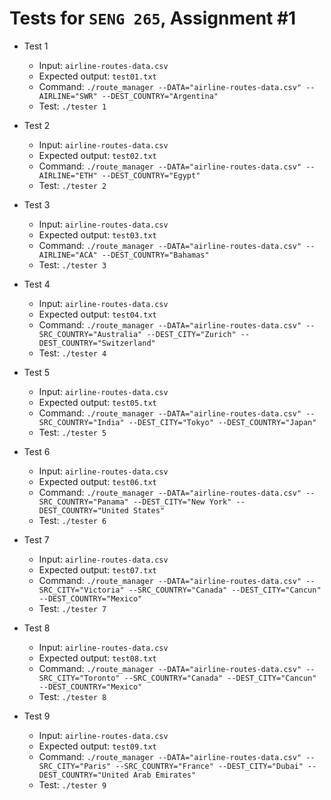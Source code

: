 # Tests for `SENG 265`, Assignment #1

* Test 1
    * Input: `airline-routes-data.csv`
    * Expected output: `test01.txt`
    * Command: `./route_manager --DATA="airline-routes-data.csv" --AIRLINE="SWR" --DEST_COUNTRY="Argentina"`
    * Test: `./tester 1`

* Test 2
    * Input: `airline-routes-data.csv`
    * Expected output: `test02.txt`
    * Command: `./route_manager --DATA="airline-routes-data.csv" --AIRLINE="ETH" --DEST_COUNTRY="Egypt"`
    * Test: `./tester 2`

* Test 3
    * Input: `airline-routes-data.csv`
    * Expected output: `test03.txt`
    * Command: `./route_manager --DATA="airline-routes-data.csv" --AIRLINE="ACA" --DEST_COUNTRY="Bahamas"`
    * Test: `./tester 3`

* Test 4
    * Input: `airline-routes-data.csv`
    * Expected output: `test04.txt`
    * Command: `./route_manager --DATA="airline-routes-data.csv" --SRC_COUNTRY="Australia" --DEST_CITY="Zurich" --DEST_COUNTRY="Switzerland"`
    * Test: `./tester 4`

* Test 5
    * Input: `airline-routes-data.csv`
    * Expected output: `test05.txt`
    * Command: `./route_manager --DATA="airline-routes-data.csv" --SRC_COUNTRY="India" --DEST_CITY="Tokyo" --DEST_COUNTRY="Japan"`
    * Test: `./tester 5`

* Test 6
    * Input: `airline-routes-data.csv`
    * Expected output: `test06.txt`
    * Command: `./route_manager --DATA="airline-routes-data.csv" --SRC_COUNTRY="Panama" --DEST_CITY="New York" --DEST_COUNTRY="United States"`
    * Test: `./tester 6`

* Test 7
    * Input: `airline-routes-data.csv`
    * Expected output: `test07.txt`
    * Command: `./route_manager --DATA="airline-routes-data.csv" --SRC_CITY="Victoria" --SRC_COUNTRY="Canada" --DEST_CITY="Cancun" --DEST_COUNTRY="Mexico"`
    * Test: `./tester 7`

* Test 8
    * Input: `airline-routes-data.csv`
    * Expected output: `test08.txt`
    * Command: `./route_manager --DATA="airline-routes-data.csv" --SRC_CITY="Toronto" --SRC_COUNTRY="Canada" --DEST_CITY="Cancun" --DEST_COUNTRY="Mexico"`
    * Test: `./tester 8`

* Test 9
    * Input: `airline-routes-data.csv`
    * Expected output: `test09.txt`
    * Command: `./route_manager --DATA="airline-routes-data.csv" --SRC_CITY="Paris" --SRC_COUNTRY="France" --DEST_CITY="Dubai" --DEST_COUNTRY="United Arab Emirates"`
    * Test: `./tester 9`
